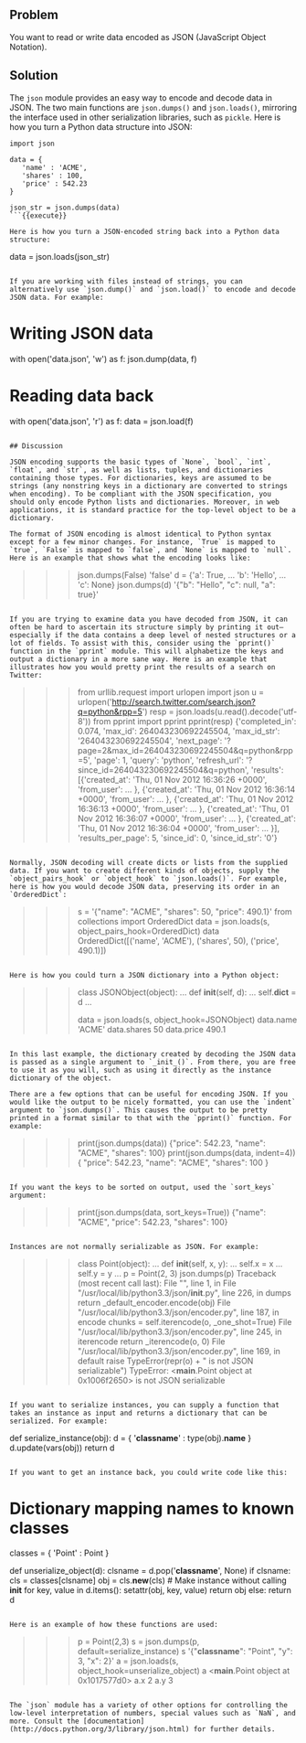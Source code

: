 ## Problem

You want to read or write data encoded as JSON (JavaScript Object Notation).

## Solution

The `json` module provides an easy way to encode and decode data in JSON. The two main functions are `json.dumps()` and `json.loads()`, mirroring the interface used in other serialization libraries, such as `pickle`. Here is how you turn a Python data structure into JSON:

```
import json

data = {
   'name' : 'ACME',
   'shares' : 100,
   'price' : 542.23
}

json_str = json.dumps(data)
```{{execute}}

Here is how you turn a JSON-encoded string back into a Python data structure:

```
data = json.loads(json_str)
```{{execute}}

If you are working with files instead of strings, you can alternatively use `json.dump()` and `json.load()` to encode and decode JSON data. For example:

```
# Writing JSON data
with open('data.json', 'w') as f:
     json.dump(data, f)

# Reading data back
with open('data.json', 'r') as f:
     data = json.load(f)
```{{execute}}

## Discussion

JSON encoding supports the basic types of `None`, `bool`, `int`, `float`, and `str`, as well as lists, tuples, and dictionaries containing those types. For dictionaries, keys are assumed to be strings (any nonstring keys in a dictionary are converted to strings when encoding). To be compliant with the JSON specification, you should only encode Python lists and dictionaries. Moreover, in web applications, it is standard practice for the top-level object to be a dictionary.

The format of JSON encoding is almost identical to Python syntax except for a few minor changes. For instance, `True` is mapped to `true`, `False` is mapped to `false`, and `None` is mapped to `null`. Here is an example that shows what the encoding looks like:

```
>>> json.dumps(False)
'false'
>>> d = {'a': True,
...      'b': 'Hello',
...      'c': None}
>>> json.dumps(d)
'{"b": "Hello", "c": null, "a": true}'
>>>
```{{execute}}

If you are trying to examine data you have decoded from JSON, it can often be hard to ascertain its structure simply by printing it out—​especially if the data contains a deep level of nested structures or a lot of fields. To assist with this, consider using the `pprint()` function in the `pprint` module. This will alphabetize the keys and output a dictionary in a more sane way. Here is an example that illustrates how you would pretty print the results of a search on Twitter:

```
>>> from urllib.request import urlopen
>>> import json
>>> u = urlopen('http://search.twitter.com/search.json?q=python&rpp=5')
>>> resp = json.loads(u.read().decode('utf-8'))
>>> from pprint import pprint
>>> pprint(resp)
{'completed_in': 0.074,
 'max_id': 264043230692245504,
 'max_id_str': '264043230692245504',
 'next_page': '?page=2&max_id=264043230692245504&q=python&rpp=5',
 'page': 1,
 'query': 'python',
 'refresh_url': '?since_id=264043230692245504&q=python',
 'results': [{'created_at': 'Thu, 01 Nov 2012 16:36:26 +0000',
              'from_user': ...
             },
             {'created_at': 'Thu, 01 Nov 2012 16:36:14 +0000',
              'from_user': ...
             },
             {'created_at': 'Thu, 01 Nov 2012 16:36:13 +0000',
              'from_user': ...
             },
             {'created_at': 'Thu, 01 Nov 2012 16:36:07 +0000',
              'from_user': ...
             },
             {'created_at': 'Thu, 01 Nov 2012 16:36:04 +0000',
              'from_user': ...
             }],
 'results_per_page': 5,
 'since_id': 0,
 'since_id_str': '0'}
>>>
```{{execute}}

Normally, JSON decoding will create dicts or lists from the supplied data. If you want to create different kinds of objects, supply the `object_pairs_hook` or `object_hook` to `json.loads()`. For example, here is how you would decode JSON data, preserving its order in an `OrderedDict`:

```
>>> s = '{"name": "ACME", "shares": 50, "price": 490.1}'
>>> from collections import OrderedDict
>>> data = json.loads(s, object_pairs_hook=OrderedDict)
>>> data
OrderedDict([('name', 'ACME'), ('shares', 50), ('price', 490.1)])
>>>
```{{execute}}

Here is how you could turn a JSON dictionary into a Python object:

```
>>> class JSONObject(object):
...     def __init__(self, d):
...             self.__dict__ = d
...
>>>
>>> data = json.loads(s, object_hook=JSONObject)
>>> data.name
'ACME'
>>> data.shares
50
>>> data.price
490.1
>>>
```{{execute}}

In this last example, the dictionary created by decoding the JSON data is passed as a single argument to `_init_()`. From there, you are free to use it as you will, such as using it directly as the instance dictionary of the object.

There are a few options that can be useful for encoding JSON. If you would like the output to be nicely formatted, you can use the `indent` argument to `json.dumps()`. This causes the output to be pretty printed in a format similar to that with the `pprint()` function. For example:

```
>>> print(json.dumps(data))
{"price": 542.23, "name": "ACME", "shares": 100}
>>> print(json.dumps(data, indent=4))
{
    "price": 542.23,
    "name": "ACME",
    "shares": 100
}
>>>
```{{execute}}

If you want the keys to be sorted on output, used the `sort_keys` argument:

```
>>> print(json.dumps(data, sort_keys=True))
{"name": "ACME", "price": 542.23, "shares": 100}
>>>
```{{execute}}

Instances are not normally serializable as JSON. For example:

```
>>> class Point(object):
...     def __init__(self, x, y):
...             self.x = x
...             self.y = y
...
>>> p = Point(2, 3)
>>> json.dumps(p)
Traceback (most recent call last):
  File "<stdin>", line 1, in <module>
  File "/usr/local/lib/python3.3/json/__init__.py", line 226, in dumps
    return _default_encoder.encode(obj)
  File "/usr/local/lib/python3.3/json/encoder.py", line 187, in encode
    chunks = self.iterencode(o, _one_shot=True)
  File "/usr/local/lib/python3.3/json/encoder.py", line 245, in iterencode
    return _iterencode(o, 0)
  File "/usr/local/lib/python3.3/json/encoder.py", line 169, in default
    raise TypeError(repr(o) + " is not JSON serializable")
TypeError: <__main__.Point object at 0x1006f2650> is not JSON serializable
>>>
```{{execute}}

If you want to serialize instances, you can supply a function that takes an instance as input and returns a dictionary that can be serialized. For example:

```
def serialize_instance(obj):
    d = { '__classname__' : type(obj).__name__ }
    d.update(vars(obj))
    return d
```{{execute}}

If you want to get an instance back, you could write code like this:

```
# Dictionary mapping names to known classes
classes = {
    'Point' : Point
}

def unserialize_object(d):
    clsname = d.pop('__classname__', None)
    if clsname:
        cls = classes[clsname]
        obj = cls.__new__(cls)   # Make instance without calling __init__
        for key, value in d.items():
            setattr(obj, key, value)
            return obj
    else:
        return d
```{{execute}}

Here is an example of how these functions are used:

```
>>> p = Point(2,3)
>>> s = json.dumps(p, default=serialize_instance)
>>> s
'{"__classname__": "Point", "y": 3, "x": 2}'
>>> a = json.loads(s, object_hook=unserialize_object)
>>> a
<__main__.Point object at 0x1017577d0>
>>> a.x
2
>>> a.y
3
>>>
```{{execute}}

The `json` module has a variety of other options for controlling the low-level interpretation of numbers, special values such as `NaN`, and more. Consult the [documentation](http://docs.python.org/3/library/json.html) for further details.